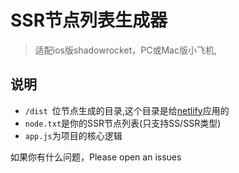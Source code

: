 # SSR节点列表生成器
> 适配ios版shadowrocket，PC或Mac版小飞机,

## 说明
- `/dist `位节点生成的目录,这个目录是给[netlify](https://app.netlify.com/)应用的
- `node.txt`是你的SSR节点列表(只支持SS/SSR类型)
- `app.js`为项目的核心逻辑

如果你有什么问题，Please open an issues



